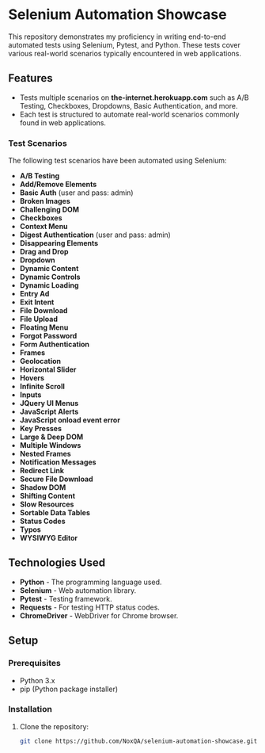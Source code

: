# Selenium Automation Showcase

This repository demonstrates my proficiency in writing end-to-end automated tests using Selenium, Pytest, and Python. These tests cover various real-world scenarios typically encountered in web applications.

## Features
- Tests multiple scenarios on **the-internet.herokuapp.com** such as A/B Testing, Checkboxes, Dropdowns, Basic Authentication, and more.
- Each test is structured to automate real-world scenarios commonly found in web applications.

### Test Scenarios
The following test scenarios have been automated using Selenium:

- **A/B Testing**
- **Add/Remove Elements**
- **Basic Auth** (user and pass: admin)
- **Broken Images**
- **Challenging DOM**
- **Checkboxes**
- **Context Menu**
- **Digest Authentication** (user and pass: admin)
- **Disappearing Elements**
- **Drag and Drop**
- **Dropdown**
- **Dynamic Content**
- **Dynamic Controls**
- **Dynamic Loading**
- **Entry Ad**
- **Exit Intent**
- **File Download**
- **File Upload**
- **Floating Menu**
- **Forgot Password**
- **Form Authentication**
- **Frames**
- **Geolocation**
- **Horizontal Slider**
- **Hovers**
- **Infinite Scroll**
- **Inputs**
- **JQuery UI Menus**
- **JavaScript Alerts**
- **JavaScript onload event error**
- **Key Presses**
- **Large & Deep DOM**
- **Multiple Windows**
- **Nested Frames**
- **Notification Messages**
- **Redirect Link**
- **Secure File Download**
- **Shadow DOM**
- **Shifting Content**
- **Slow Resources**
- **Sortable Data Tables**
- **Status Codes**
- **Typos**
- **WYSIWYG Editor**

## Technologies Used
- **Python** - The programming language used.
- **Selenium** - Web automation library.
- **Pytest** - Testing framework.
- **Requests** - For testing HTTP status codes.
- **ChromeDriver** - WebDriver for Chrome browser.

## Setup

### Prerequisites

- Python 3.x
- pip (Python package installer)

### Installation

1. Clone the repository:
   ```bash
   git clone https://github.com/NoxQA/selenium-automation-showcase.git

